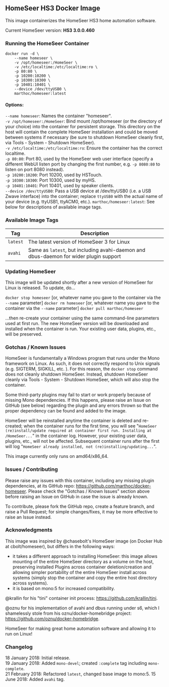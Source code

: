 ## HomeSeer HS3 Docker Image

This image containerizes the HomeSeer HS3 home automation software. 

Current HomeSeer version: **HS3 3.0.0.460**

### Running the HomeSeer Container

```
docker run -d \
    --name homeseer \
    -v /opt/homeseer:/HomeSeer \
    -v /etc/localtime:/etc/localtime:ro \
    -p 80:80 \
    -p 10200:10200 \
    -p 10300:10300 \
    -p 10401:10401 \
    --device /dev/ttyUSB0 \
    marthoc/homeseer:latest
```
#### Options:  
`--name homeseer`: Names the container "homeseer".  
`-v /opt/homeseer:/HomeSeer`: Bind mount /opt/homeseer (or the directory of your choice) into the container for persistent storage. This directory on the host will contain the complete HomeSeer installation and could be moved between systems if necessary (be sure to shutdown HomeSeer cleanly first, via Tools - System - Shutdown HomeSeer).  
`-v /etc/localtime:/etc/localtime:ro`: Ensure the container has the correct localtime.  
`-p 80:80`: Port 80, used by the HomeSeer web user interface (specify a different WebUI listen port by changing the first number, e.g. `-p 8080:80` to listen on port 8080 instead).  
`-p 10200:10200`: Port 10200, used by HSTouch.  
`-p 10300:10300`: Port 10300, used by myHS.  
`-p 10401:10401`: Port 10401, used by speaker clients.  
`--device /dev/ttyUSB0`: Pass a USB device at /dev/ttyUSB0 (i.e. a USB Zwave interface) into the container; replace `ttyUSB0` with the actual name of your device (e.g. ttyUSB1, ttyACM0, etc.).
`marthoc/homeseer:latest`: See below for descriptions of available image tags.

### Available Image Tags

| Tag | Description |
|-----|-------------|
| `latest` | The latest version of HomeSeer 3 for Linux |
| `avahi` | Same as `latest`, but including avahi-daemon and dbus-daemon for wider plugin support |

### Updating HomeSeer

This image will be updated shortly after a new version of HomeSeer for Linux is released. To update, do...

`docker stop homeseer` [or, whatever name you gave to the container via the `--name` parameter]
`docker rm homeseer` [or, whatever name you gave to the container via the `--name` parameter]
`docker pull marthoc/homeseer`

...then re-create your container using the same command-line parameters used at first run. The new HomeSeer version will be downloaded and installed when the container is run. Your existing user data, plugins, etc., will be preserved.

### Gotchas / Known Issues

HomeSeer is fundamentally a Windows program that runs under the Mono framework on Linux. As such, it does not correctly respond to Unix signals (e.g. SIGTERM, SIGKILL, etc. ). For this reason, the `docker stop` command does not cleanly shutdown HomeSeer. Instead, shutdown HomeSeer cleanly via Tools - System - Shutdown HomeSeer, which will also stop the container.

Some third-party plugins may fail to start or work properly because of missing Mono dependencies. If this happens, please raise an Issue on GitHub (see below) regarding the plugin and any errors thrown so that the proper dependency can be found and added to the image.

HomeSeer will be reinstalled anytime the container is deleted and re-created; when the container runs for the first time, you will see "`HomeSeer (re)install/update required at container first run. Installing at /HomeSeer...`" in the container log. However, your existing user data, plugins, etc., will not be affected. Subsequent container runs after the first will log "`HomeSeer already installed, not (re)installing/updating...`".

This image currently only runs on amd64/x86_64.

### Issues / Contributing

Please raise any issues with this container, including any missing plugin dependencies, at its GitHub repo: https://github.com/marthoc/docker-homeseer. Please check the "Gotchas / Known Issues" section above before raising an Issue on GitHub in case the issue is already known.

To contribute, please fork the GitHub repo, create a feature branch, and raise a Pull Request; for simple changes/fixes, it may be more effective to raise an Issue instead.

### Acknowledgments

This image was inspired by @chasebolt's HomeSeer image (on Docker Hub at cbolt/homeseer), but differs in the following ways:
- it takes a different approach to installing HomeSeer: this image allows mounting of the entire HomeSeer directory as a volume on the host, preserving installed Plugins across container deletion/creation and allowing simpler portability of the entire HomeSeer install across systems (simply stop the container and copy the entire host directory across systems). 
- it is based on mono:5 for increased compatibility.

@krallin for his "tini" container init process: https://github.com/krallin/tini.

@oznu for his implementation of avahi and dbus running under s6, which I shamelessly stole from his oznu/docker-homebridge project: https://github.com/oznu/docker-homebridge.

HomeSeer for making great home automation software and allowing it to run on Linux!

### Changelog

18 January 2018: Initial release.  
19 January 2018: Added `mono-devel`; created `:complete` tag including `mono-complete`.  
21 February 2018: Refactored `latest`, changed base image to mono:5.
15 June 2018: Added `avahi` tag.
